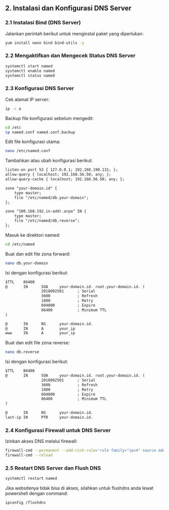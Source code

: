 ## 2. Instalasi dan Konfigurasi DNS Server

### **2.1 Instalasi Bind (DNS Server)**
Jalankan perintah berikut untuk menginstal paket yang diperlukan:
```sh
yum install nano bind bind-utils -y
```

### **2.2 Mengaktifkan dan Mengecek Status DNS Server**
```sh
systemctl start named
systemctl enable named
systemctl status named
```

### **2.3 Konfigurasi DNS Server**
Cek alamat IP server:
```sh
ip -c a
```

Backup file konfigurasi sebelum mengedit:
```sh
cd /etc
cp named.conf named.conf.backup
```

Edit file konfigurasi utama:
```sh
nano /etc/named.conf
```
Tambahkan atau ubah konfigurasi berikut:
```txt
listen-on port 53 { 127.0.0.1; 192.168.190.131; };
allow-query { localhost; 192.168.56.50; any; };
allow-query-cache { localhost; 192.168.56.50; any; };

zone "your-domain.id" {
    type master;
    file "/etc/named/db.your-domain";
};

zone "100.168.192.in-addr.arpa" IN {
    type master;
    file "/etc/named/db.reverse";
};
```

Masuk ke direktori named:
```sh
cd /etc/named
```

Buat dan edit file zona forward:
```sh
nano db.your-domain
```
Isi dengan konfigurasi berikut:
```txt
$TTL    86400
@       IN      SOA     your-domain.id. root.your-domain.id. (
                2018092501      ; Serial
                3600            ; Refresh
                1800            ; Retry
                604800          ; Expire
                86400           ; Minimum TTL
)

@       IN      NS      your-domain.id.
@       IN      A       your_ip
www     IN      A       your_ip
```

Buat dan edit file zona reverse:
```sh
nano db.reverse
```
Isi dengan konfigurasi berikut:
```txt
$TTL    86400
@       IN      SOA     your-domain.id. root.your-domain.id. (
                2018092501      ; Serial
                3600            ; Refresh
                1800            ; Retry
                604800          ; Expire
                86400           ; Minimum TTL
)

@       IN      NS      your-domain.id.
last-ip IN      PTR     your-domain.id.
```

### **2.4 Konfigurasi Firewall untuk DNS Server**
Izinkan akses DNS melalui firewall:
```sh
firewall-cmd --permanent --add-rich-rule='rule family="ipv4" source address="your_ip.0/24" port protocol="udp" port="53" accept'
firewall-cmd --reload
```

### **2.5 Restart DNS Server dan Flush DNS**
```sh
systemctl restart named
```
Jika websitenya tidak bisa di akses, silahkan untuk flushdns anda lewat powershell dengan command:
```
ipconfig /flushdns
```


